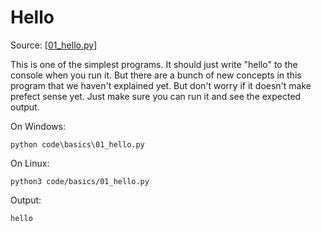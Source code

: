 # Hello

Source: [[01_hello.py](../../code/basics/01_hello.py)]

This is one of the simplest programs.
It should just write "hello" to the console when you run it.
But there are a bunch of new concepts in this program that we haven't explained yet.
But don't worry if it doesn't make prefect sense yet.
Just make sure you can run it and see the expected output.

On Windows:
```
python code\basics\01_hello.py
```

On Linux:
```
python3 code/basics/01_hello.py
```

Output:
```
hello
```
